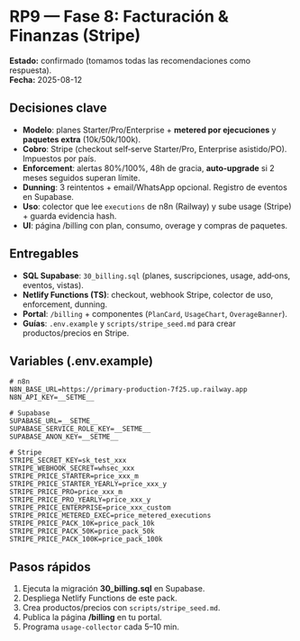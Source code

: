 # RP9 — Fase 8: Facturación & Finanzas (Stripe)

**Estado:** confirmado (tomamos todas las recomendaciones como respuesta).  
**Fecha:** 2025-08-12

## Decisiones clave
- **Modelo**: planes Starter/Pro/Enterprise + **metered por ejecuciones** y **paquetes extra** (10k/50k/100k).
- **Cobro**: Stripe (checkout self‑serve Starter/Pro, Enterprise asistido/PO). Impuestos por país.
- **Enforcement**: alertas 80%/100%, 48h de gracia, **auto‑upgrade** si 2 meses seguidos superan límite.
- **Dunning**: 3 reintentos + email/WhatsApp opcional. Registro de eventos en Supabase.
- **Uso**: colector que lee `executions` de n8n (Railway) y sube usage (Stripe) + guarda evidencia hash.
- **UI**: página /billing con plan, consumo, overage y compras de paquetes.

## Entregables
- **SQL Supabase**: `30_billing.sql` (planes, suscripciones, usage, add‑ons, eventos, vistas).
- **Netlify Functions (TS)**: checkout, webhook Stripe, colector de uso, enforcement, dunning.
- **Portal**: `/billing` + componentes (`PlanCard`, `UsageChart`, `OverageBanner`).
- **Guías**: `.env.example` y `scripts/stripe_seed.md` para crear productos/precios en Stripe.

## Variables (.env.example)
```
# n8n
N8N_BASE_URL=https://primary-production-7f25.up.railway.app
N8N_API_KEY=__SETME__

# Supabase
SUPABASE_URL=__SETME__
SUPABASE_SERVICE_ROLE_KEY=__SETME__
SUPABASE_ANON_KEY=__SETME__

# Stripe
STRIPE_SECRET_KEY=sk_test_xxx
STRIPE_WEBHOOK_SECRET=whsec_xxx
STRIPE_PRICE_STARTER=price_xxx_m
STRIPE_PRICE_STARTER_YEARLY=price_xxx_y
STRIPE_PRICE_PRO=price_xxx_m
STRIPE_PRICE_PRO_YEARLY=price_xxx_y
STRIPE_PRICE_ENTERPRISE=price_xxx_custom
STRIPE_PRICE_METERED_EXEC=price_metered_executions
STRIPE_PRICE_PACK_10K=price_pack_10k
STRIPE_PRICE_PACK_50K=price_pack_50k
STRIPE_PRICE_PACK_100K=price_pack_100k
```

## Pasos rápidos
1) Ejecuta la migración **30_billing.sql** en Supabase.  
2) Despliega Netlify Functions de este pack.  
3) Crea productos/precios con `scripts/stripe_seed.md`.  
4) Publica la página **/billing** en tu portal.  
5) Programa `usage-collector` cada 5–10 min.
